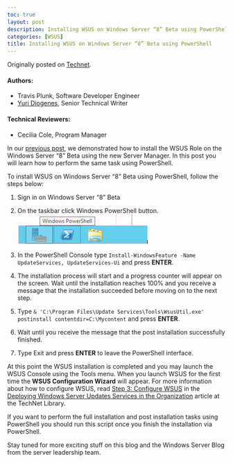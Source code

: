```yaml
---
toc: true
layout: post
description: Installing WSUS on Windows Server “8” Beta using PowerShell
categories: [WSUS]
title: Installing WSUS on Windows Server “8” Beta using PowerShell
---
```


Originally posted on [Technet](https://blogs.technet.microsoft.com/sus/2012/03/20/installing-wsus-on-windows-server-8-beta-using-powershell/).

#### Authors:

* Travis Plunk, Software Developer Engineer
* [Yuri Diogenes](https://twitter.com/yuridiogenes), Senior Technical Writer

#### Technical Reviewers:

* Cecilia Cole, Program Manager

In our [previous post](http://blogs.technet.com/b/sus/archive/2012/03/02/getting-started-with-wsus-on-the-windows-server-8-beta-installing-the-wsus-role-using-the-new-server-manager.aspx), we demonstrated how to install the WSUS Role on the Windows Server “8” Beta using the new Server Manager.  In this post you will learn how to perform the same task using PowerShell.

To install WSUS on Windows Server “8” Beta using PowerShell,
follow the steps below:

1. Sign in on Windows Server “8” Beta

1. On the taskbar click Windows PowerShell button.
   ![8156.image_1FBE9383](/images/wsus-install.png)

1. In the PowerShell Console type `Install-WindowsFeature -Name UpdateServices, UpdateServices-Ui` and press **ENTER**.

1. The installation process will start and a progress counter will appear on the screen. Wait until the installation reaches 100% and you receive a message that the installation succeeded before moving on to the next step.

1. Type `& 'C:\Program Files\Update Services\Tools\WsusUtil.exe' postinstall contentdir=C:\Mycontent` and press **ENTER**.

1. Wait until you receive the message that the post installation successfully finished.

1. Type Exit and press **ENTER** to leave the PowerShell interface.

At this point the WSUS installation is completed and you may launch the WSUS Console using the Tools menu. When you launch WSUS for the first time the **WSUS Configuration Wizard** will appear. For more information about how to configure WSUS, read [Step 3: Configure WSUS](http://technet.microsoft.com/en-us/library/hh852346.aspx) in the [Deploying Windows Server Updates Services in the Organization](http://technet.microsoft.com/en-us/library/hh852340.aspx) article at the TechNet Library.

If you want to perform the full installation and post installation tasks using PowerShell you should run this script once you finish the installation via PowerShell.

Stay tuned for more exciting stuff on this blog and the Windows Server Blog from the server leadership team.
